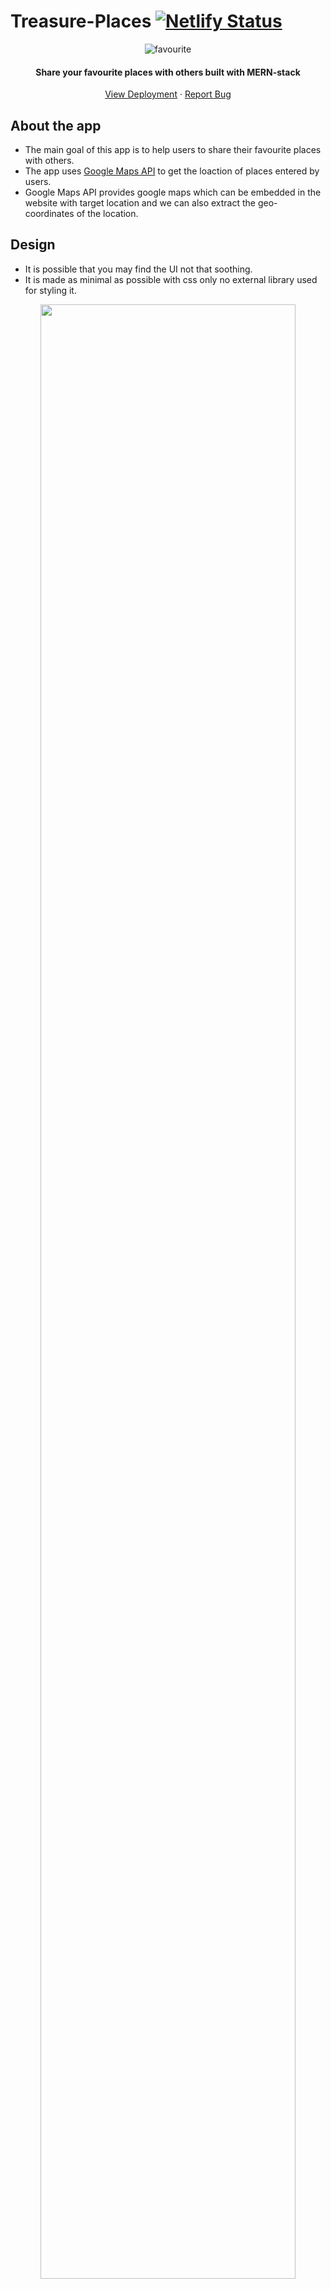 # Treasure-Places [![Netlify Status](https://api.netlify.com/api/v1/badges/80684a92-729e-4f63-b3d1-3692136cabce/deploy-status)](https://app.netlify.com/sites/treasure-places/deploys)

<div align="center">
  <a>
    <img src="https://cdn-icons-png.flaticon.com/64/3953/3953880.png" alt="favourite" />
  </a>

<h4 align="center">Share your favourite places with others built with MERN-stack</h4>

  <p align="center">
    <a href="https://treasure-places.netlify.app/">View Deployment</a>
    ·
    <a href="https://github.com/Im-Abhi/Treasure-Places/issues">Report Bug</a>
  </p>
</div>

## About the app

- The main goal of this app is to help users to share their favourite places with others.
- The app uses [Google Maps API](https://developers.google.com/maps/apis-by-platform) to get the loaction of places entered by users.
- Google Maps API provides google maps which can be embedded in the website with target location and we can also extract the geo-coordinates of the location.

## Design

- It is possible that you may find the UI not that soothing.
- It is made as minimal as possible with css only no external library used for styling it.

<p align="center">
<img src="https://user-images.githubusercontent.com/86161191/184145492-71c16ced-8ea7-42a0-821e-78e4c089e6dc.png" width="90%"/>
</p>
<!--
![image](https://user-images.githubusercontent.com/86161191/184145492-71c16ced-8ea7-42a0-821e-78e4c089e6dc.png)
-->

## Built With 🛠

- [![MongoDB][mongodb]][mongodb-url]
- [![Express][express.js]][express-url]
- [![React][react.js]][react-url]
- [![Node][node.js]][node-url]

[express.js]: https://img.shields.io/badge/express.js-cb776d?style=for-the-badge&logo=express&logoColor=white
[express-url]: http://expressjs.com/
[node.js]: https://img.shields.io/badge/node.js-9bc148?style=for-the-badge&logo=nodedotjs&logoColor=white
[node-url]: https://nodejs.org/en/
[mongodb]: https://img.shields.io/badge/mongodb-52584a?style=for-the-badge&logo=mongodb&logoColor=389c44
[mongodb-url]: https://www.mongodb.com/
[react.js]: https://img.shields.io/badge/React-276191?style=for-the-badge&logo=react&logoColor=65cbe9
[react-url]: https://reactjs.org/

## About MERN-Stack

MERN stands for MongoDB, Express, React, Node, after the four key technologies that make up the stack.

- MongoDB - document database
- Express(.js) - Node.js web framework
- React(.js) - a client-side JavaScript framework
- Node(.js) - the premier JavaScript web server

Express and Node make up the middle (application) tier. Express.js is a server-side web framework, and Node.js the popular and powerful JavaScript server platform. Regardless of which variant you choose, ME(RVA)N is the ideal approach to working with JavaScript and JSON, all the way through.

## Setup

1. Fork and clone the repository locally.
2. Navigate to the cloned folder
3. Download the latest version of [Node.js](https://nodejs.org/en/download/) for your OS
4. Install [yarn](https://yarnpkg.com/) globally with the command

```
npm install yarn --global
```

4. Starting the frontend client

```
cd frontend
yarn install
yarn start
```

5. Inside backend folder create a new file named `.env` which will hold the environment variables
![image](https://user-images.githubusercontent.com/86161191/184349365-df72fbe2-bfc6-49a9-8173-70e02253dcf8.png)
here 
- MONGO_URI -> the mongodb cloud database url.
- JWT_SECRET_KEY -> the string secret used in creating the jwt tokens.
- API_KEY -> Google maps api key

6. Starting the backend server

```
cd backend
yarn install
yarn start
```

## Contributing

Contributions are what make the open source community such an amazing place to learn, inspire, and create. Any contributions you make are **greatly appreciated**.

If you have a suggestion that would make this better, please fork the repo and create a pull request. You can also simply open an issue with the tag "enhancement" or "feature".
Don't forget to give the project a star!

1. Fork the Project
2. Create your Feature Branch (`git checkout -b feature/AmazingFeature`)
3. Commit your Changes (`git commit -m 'Add some AmazingFeature'`)
4. Push to the Branch (`git push origin feature/AmazingFeature`)
5. Open a Pull Request

<!-- ROADMAP -->
## Roadmap

- [ ] Change image uploads from local to some cloud storage.

<!--
See the [open issues](https://github.com/github_username/repo_name/issues) for a full list of proposed features (and known issues).

<p align="right">(<a href="#readme-top">back to top</a>)</p>
-->



## License

This application is released under MIT License for fair use (see [License](https://github.com/im-abhi/Clouddy/blob/master/LICENSE)).

